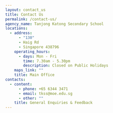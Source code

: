 ```yaml
---
layout: contact_us
title: Contact Us
permalink: /contact-us/
agency_name: Tanjong Katong Secondary School
locations:
  - address:
      - "130"
      - Haig Rd
      - Singapore 438796
    operating_hours:
      - days: Mon - Fri
        time: 7.30am - 5.30pm
        description: Closed on Public Holidays
    maps_link: ""
    title: Main Office
contacts:
  - content:
      - phone: +65 6344 3471
      - email: tkss@moe.edu.sg
      - other: ""
    title: General Enquiries & Feedback
---
```

